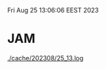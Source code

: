 Fri Aug 25 13:06:06 EEST 2023
# JAM
<a href='./cache/202308/25_13.log'>./cache/202308/25_13.log</a>
